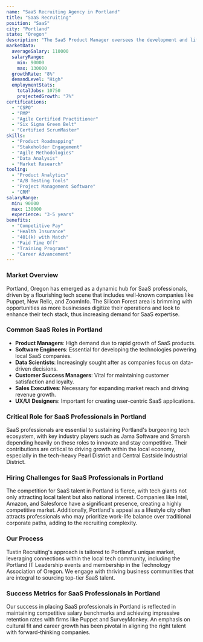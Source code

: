 ```yaml
---
name: "SaaS Recruiting Agency in Portland"
title: "SaaS Recruiting"
position: "SaaS"
city: "Portland"
state: "Oregon"
description: "The SaaS Product Manager oversees the development and lifecycle of software products, balancing stakeholder needs with technical requirements."
marketData:
  averageSalary: 110000
  salaryRange:
    min: 90000
    max: 130000
  growthRate: "8%"
  demandLevel: "High"
  employmentStats:
    totalJobs: 10750
    projectedGrowth: "7%"
certifications:
  - "CSPO"
  - "PMP"
  - "Agile Certified Practitioner"
  - "Six Sigma Green Belt"
  - "Certified ScrumMaster"
skills:
  - "Product Roadmapping"
  - "Stakeholder Engagement"
  - "Agile Methodologies"
  - "Data Analysis"
  - "Market Research"
tooling:
  - "Product Analytics"
  - "A/B Testing Tools"
  - "Project Management Software"
  - "CRM"
salaryRange:
  min: 90000
  max: 130000
  experience: "3-5 years"
benefits:
  - "Competitive Pay"
  - "Health Insurance"
  - "401(k) with Match"
  - "Paid Time Off"
  - "Training Programs"
  - "Career Advancement"
---
```


### Market Overview
Portland, Oregon has emerged as a dynamic hub for SaaS professionals, driven by a flourishing tech scene that includes well-known companies like Puppet, New Relic, and ZoomInfo. The Silicon Forest area is brimming with opportunities as more businesses digitize their operations and look to enhance their tech stack, thus increasing demand for SaaS expertise.
### Common SaaS Roles in Portland
- **Product Managers**: High demand due to rapid growth of SaaS products.
- **Software Engineers**: Essential for developing the technologies powering local SaaS companies.
- **Data Scientists**: Increasingly sought after as companies focus on data-driven decisions.
- **Customer Success Managers**: Vital for maintaining customer satisfaction and loyalty.
- **Sales Executives**: Necessary for expanding market reach and driving revenue growth.
- **UX/UI Designers**: Important for creating user-centric SaaS applications.

### Critical Role for SaaS Professionals in Portland
SaaS professionals are essential to sustaining Portland's burgeoning tech ecosystem, with key industry players such as Jama Software and Smarsh depending heavily on these roles to innovate and stay competitive. Their contributions are critical to driving growth within the local economy, especially in the tech-heavy Pearl District and Central Eastside Industrial District.

### Hiring Challenges for SaaS Professionals in Portland
The competition for SaaS talent in Portland is fierce, with tech giants not only attracting local talent but also national interest. Companies like Intel, Amazon, and Salesforce have a significant presence, creating a highly competitive market. Additionally, Portland's appeal as a lifestyle city often attracts professionals who may prioritize work-life balance over traditional corporate paths, adding to the recruiting complexity.

### Our Process
Tustin Recruiting's approach is tailored to Portland's unique market, leveraging connections within the local tech community, including the Portland IT Leadership events and membership in the Technology Association of Oregon. We engage with thriving business communities that are integral to sourcing top-tier SaaS talent.

### Success Metrics for SaaS Professionals in Portland
Our success in placing SaaS professionals in Portland is reflected in maintaining competitive salary benchmarks and achieving impressive retention rates with firms like Puppet and SurveyMonkey. An emphasis on cultural fit and career growth has been pivotal in aligning the right talent with forward-thinking companies.